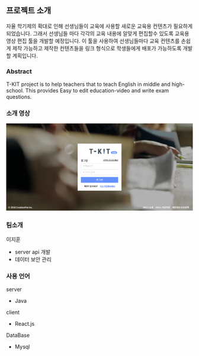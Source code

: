 ## 프로젝트 소개

자율 학기제의 확대로 인해 선생님들이 교육에 사용할 새로운 교육용 컨텐츠가 필요하게 되었습니다. 그래서 선생님들 마다 각각의 교육 내용에
알맞게 편집할수 있도록 교육용 영상 편집 툴을 개발할 예정입니다.
이 툴을 사용하여 선생님들마다 교육 컨텐츠를 손쉽게 제작 가능하고
제작한 컨텐츠들을 링크 형식으로 학생들에게 배포가 가능하도록
개발할 계획입니다.

### Abstract
T-KIT project is to help teachers that to teach English in middle and high-school. This provides Easy to edit education-video and write exam questions.

### 소개 영상

[![image](docs/img.png)](https://www.youtube.com/watch?v=zhr5L1FFHkI&feature=youtu.be)

### 팀소개

이지훈
- server api 개발
- 데이터 보안 관리
 

### 사용 언어
 
 server
 - Java

 client
 - React.js

 DataBase
 - Mysql

